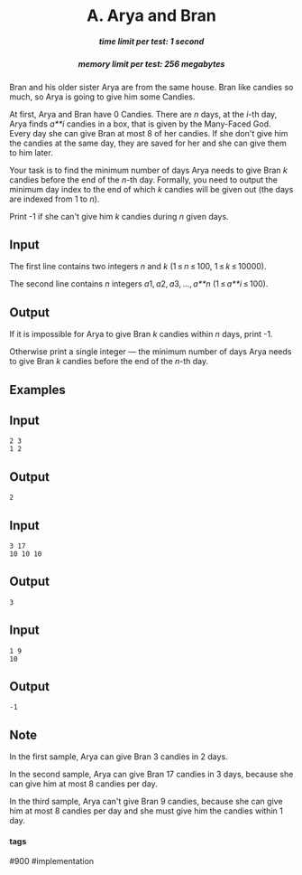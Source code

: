 <h1 style='text-align: center;'> A. Arya and Bran</h1>

<h5 style='text-align: center;'>time limit per test: 1 second</h5>
<h5 style='text-align: center;'>memory limit per test: 256 megabytes</h5>

Bran and his older sister Arya are from the same house. Bran like candies so much, so Arya is going to give him some Candies.

At first, Arya and Bran have 0 Candies. There are *n* days, at the *i*-th day, Arya finds *a**i* candies in a box, that is given by the Many-Faced God. Every day she can give Bran at most 8 of her candies. If she don't give him the candies at the same day, they are saved for her and she can give them to him later.

Your task is to find the minimum number of days Arya needs to give Bran *k* candies before the end of the *n*-th day. Formally, you need to output the minimum day index to the end of which *k* candies will be given out (the days are indexed from 1 to *n*).

Print -1 if she can't give him *k* candies during *n* given days.

## Input

The first line contains two integers *n* and *k* (1 ≤ *n* ≤ 100, 1 ≤ *k* ≤ 10000).

The second line contains *n* integers *a*1, *a*2, *a*3, ..., *a**n* (1 ≤ *a**i* ≤ 100).

## Output

If it is impossible for Arya to give Bran *k* candies within *n* days, print -1.

Otherwise print a single integer — the minimum number of days Arya needs to give Bran *k* candies before the end of the *n*-th day.

## Examples

## Input


```
2 3  
1 2  

```
## Output


```
2
```
## Input


```
3 17  
10 10 10  

```
## Output


```
3
```
## Input


```
1 9  
10  

```
## Output


```
-1
```
## Note

In the first sample, Arya can give Bran 3 candies in 2 days.

In the second sample, Arya can give Bran 17 candies in 3 days, because she can give him at most 8 candies per day.

In the third sample, Arya can't give Bran 9 candies, because she can give him at most 8 candies per day and she must give him the candies within 1 day.



#### tags 

#900 #implementation 